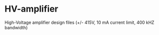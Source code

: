 # HV-amplifier
High-Voltage amplifier design files (+/- 415V, 10 mA current limit, 400 kHZ bandwidth)

